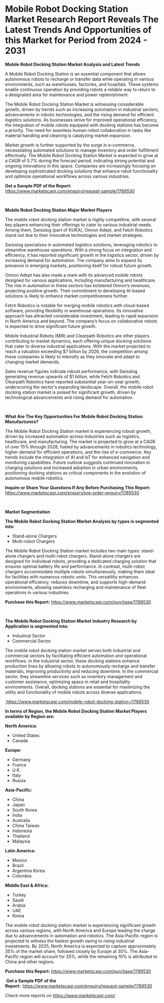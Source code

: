 <p><h1>Mobile Robot Docking Station Market Research Report Reveals The Latest Trends And Opportunities of this Market for Period from 2024 - 2031</h1></p><p><strong>Mobile Robot Docking Station Market Analysis and Latest Trends</strong></p>
<p><p>A Mobile Robot Docking Station is an essential component that allows autonomous robots to recharge or transfer data while operating in various environments, such as warehouses, factories, and hospitals. These systems enable continuous operation by providing robots a reliable way to return to a designated area for maintenance and power replenishment. </p><p>The Mobile Robot Docking Station Market is witnessing considerable growth, driven by trends such as increasing automation in industrial sectors, advancements in robotic technologies, and the rising demand for efficient logistics solutions. As businesses strive for improved operational efficiency, the integration of mobile robots equipped with docking stations has become a priority. The need for seamless human-robot collaboration in tasks like material handling and cleaning is catalyzing market expansion.</p><p>Market growth is further supported by the surge in e-commerce, necessitating automated solutions to manage inventory and order fulfillment effectively. The Mobile Robot Docking Station Market is expected to grow at a CAGR of 5.7% during the forecast period, indicating strong potential and ongoing innovations in this space. Companies are increasingly focusing on developing sophisticated docking solutions that enhance robot functionality and optimize operational workflows across various industries.</p></p>
<p><strong>Get a Sample PDF of the Report:&nbsp;</strong> <a href="https://www.marketscagr.com/enquiry/request-sample/1789530?utm_campaign=1999&utm_medium=2&utm_source=Github&utm_content=ia&utm_term=27122024&utm_id=mobile-robot-docking-station">https://www.marketscagr.com/enquiry/request-sample/1789530</a></p>
<p>&nbsp;</p>
<p><strong>Mobile Robot Docking Station Major Market Players</strong></p>
<p><p>The mobile robot docking station market is highly competitive, with several key players enhancing their offerings to cater to various industrial needs. Among them, Swisslog (part of KUKA), Omron Adept, and Fetch Robotics stand out due to their innovative technologies and market strategies.</p><p>Swisslog specializes in automated logistics solutions, leveraging robotics to streamline warehouse operations. With a strong focus on integration and efficiency, it has reported significant growth in the logistics sector, driven by increasing demand for automation. The company aims to expand its presence in emerging markets, positioning itself for robust future growth.</p><p>Omron Adept has also made a mark with its advanced mobile robots designed for various applications, including manufacturing and healthcare. The rise in automation in these sectors has bolstered Omron’s revenues, projecting positive growth. Their commitment to developing AI-based solutions is likely to enhance market competitiveness further.</p><p>Fetch Robotics is notable for merging mobile robotics with cloud-based software, providing flexibility in warehouse operations. Its innovative approach has attracted considerable investment, leading to rapid expansion in North America and beyond. The company’s focus on collaborative robots is expected to drive significant future growth.</p><p>Mobile Industrial Robots (MiR) and Clearpath Robotics are other players contributing to market dynamics, each offering unique docking solutions that cater to diverse industrial applications. With the market projected to reach a valuation exceeding $7 billion by 2026, the competition among these companies is likely to intensify as they innovate and adapt to changing market demands.</p><p>Sales revenue figures indicate robust performance, with Swisslog generating revenue upwards of $1 billion, while Fetch Robotics and Clearpath Robotics have reported substantial year-on-year growth, underscoring the sector's expanding landscape. Overall, the mobile robot docking station market is poised for significant growth, driven by technological advancements and rising demand for automation.</p></p>
<p>&nbsp;</p>
<p><strong>What Are The Key Opportunities For Mobile Robot Docking Station Manufacturers?</strong></p>
<p><p>The Mobile Robot Docking Station market is experiencing robust growth, driven by increased automation across industries such as logistics, healthcare, and manufacturing. The market is projected to grow at a CAGR of over 15% through 2028, fueled by advancements in robotics technology, higher demand for efficient operations, and the rise of e-commerce. Key trends include the integration of AI and IoT for enhanced navigation and monitoring capabilities. Future outlook suggests continued innovation in charging solutions and increased adoption in urban environments, positioning docking stations as critical components in the evolution of autonomous mobile robotics.</p></p>
<p><strong>Inquire or Share Your Questions If Any Before Purchasing This Report:</strong> <a href="https://www.marketscagr.com/enquiry/pre-order-enquiry/1789530?utm_campaign=1999&utm_medium=2&utm_source=Github&utm_content=ia&utm_term=27122024&utm_id=mobile-robot-docking-station">https://www.marketscagr.com/enquiry/pre-order-enquiry/1789530</a></p>
<p>&nbsp;</p>
<p><strong>Market Segmentation</strong></p>
<p><strong>The Mobile Robot Docking Station Market Analysis by types is segmented into:</strong></p>
<p><ul><li>Stand-alone Chargers</li><li>Multi-robot Chargers</li></ul></p>
<p><p>The Mobile Robot Docking Station market includes two main types: stand-alone chargers and multi-robot chargers. Stand-alone chargers are designed for individual robots, providing a dedicated charging solution that ensures optimal battery life and performance. In contrast, multi-robot chargers accommodate multiple robots simultaneously, making them ideal for facilities with numerous robotic units. This versatility enhances operational efficiency, reduces downtime, and supports high-demand environments, allowing seamless recharging and maintenance of fleet operations in various industries.</p></p>
<p><strong>Purchase this Report:&nbsp;</strong><a href="https://www.marketscagr.com/purchase/1789530?utm_campaign=1999&utm_medium=2&utm_source=Github&utm_content=ia&utm_term=27122024&utm_id=mobile-robot-docking-station">https://www.marketscagr.com/purchase/1789530</a></p>
<p>&nbsp;</p>
<p><strong>The Mobile Robot Docking Station Market Industry Research by Application is segmented into:</strong></p>
<p><ul><li>Industrial Sector</li><li>Commercial Sector</li></ul></p>
<p><p>The mobile robot docking station market serves both industrial and commercial sectors by facilitating efficient automation and operational workflows. In the industrial sector, these docking stations enhance production lines by allowing robots to autonomously recharge and transfer materials, improving productivity and reducing downtime. In the commercial sector, they streamline services such as inventory management and customer assistance, optimizing space in retail and hospitality environments. Overall, docking stations are essential for maximizing the utility and functionality of mobile robots across diverse applications.</p></p>
<p><a href="https://www.marketscagr.com/mobile-robot-docking-station-r1789530?utm_campaign=1999&utm_medium=2&utm_source=Github&utm_content=ia&utm_term=27122024&utm_id=mobile-robot-docking-station">&nbsp;https://www.marketscagr.com/mobile-robot-docking-station-r1789530</a></p>
<p><strong>In terms of Region, the Mobile Robot Docking Station Market Players available by Region are:</strong></p>
<p>
    <p> <strong> North America: </strong>
        <ul>
            <li>United States</li>
            <li>Canada</li>
        </ul>
        </p> 
    <p> <strong> Europe: </strong>
        <ul>
            <li>Germany</li>
            <li>France</li>
            <li>U.K.</li>
            <li>Italy</li>
            <li>Russia</li>
        </ul>
        </p> 
    <p> <strong> Asia-Pacific: </strong>
        <ul>
            <li>China</li>
            <li>Japan</li>
            <li>South Korea</li>
            <li>India</li>
            <li>Australia</li>
            <li>China Taiwan</li>
            <li>Indonesia</li>
            <li>Thailand</li>
            <li>Malaysia</li>
        </ul>
        </p> 
    <p> <strong> Latin America: </strong>
        <ul>
            <li>Mexico</li>
            <li>Brazil</li>
            <li>Argentina Korea</li>
            <li>Colombia</li>
        </ul>
        </p> 
    <p> <strong> Middle East & Africa: </strong>
        <ul>
            <li>Turkey</li>
            <li>Saudi</li>
            <li>Arabia</li>
            <li>UAE</li>
            <li>Korea</li>
        </ul>
    </p>
    </p>
<p><p>The mobile robot docking station market is experiencing significant growth across various regions, with North America and Europe leading the charge due to advancements in automation and robotics. The Asia-Pacific region is projected to witness the fastest growth owing to rising industrial investments. By 2025, North America is expected to capture approximately 35% of the market share, followed closely by Europe at 30%. The Asia-Pacific region will account for 25%, while the remaining 10% is attributed to China and other regions.</p></p>
<p><strong>Purchase this Report: </strong><a href="https://www.marketscagr.com/purchase/1789530?utm_campaign=1999&utm_medium=2&utm_source=Github&utm_content=ia&utm_term=27122024&utm_id=mobile-robot-docking-station">https://www.marketscagr.com/purchase/1789530</a></p>
<p>&nbsp;<strong>Get a Sample PDF of the Report:&nbsp;&nbsp;</strong><a href="https://www.marketscagr.com/enquiry/request-sample/1789530?utm_campaign=1999&utm_medium=2&utm_source=Github&utm_content=ia&utm_term=27122024&utm_id=mobile-robot-docking-station">https://www.marketscagr.com/enquiry/request-sample/1789530</a></p>
<p><strong></strong></p>
<p>Check more reports on <a href="https://www.marketscagr.com/?utm_campaign=1999&utm_medium=2&utm_source=Github&utm_content=ia&utm_term=27122024&utm_id=mobile-robot-docking-station">https://www.marketscagr.com/</a></p>